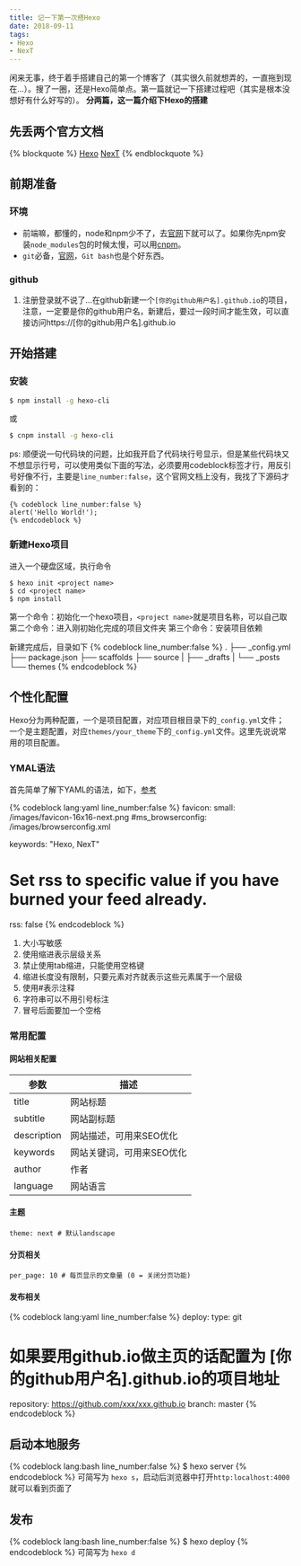 ```yaml
---
title: 记一下第一次搭Hexo
date: 2018-09-11
tags:
- Hexo
- NexT
---
```


闲来无事，终于着手搭建自己的第一个博客了（其实很久前就想弄的，一直拖到现在...）。搜了一圈，还是Hexo简单点。第一篇就记一下搭建过程吧（其实是根本没想好有什么好写的）。
**分两篇，这一篇介绍下Hexo的搭建**

<!-- more -->

## 先丢两个官方文档
{% blockquote %}
    [Hexo](https://hexo.io/zh-cn/docs/)
    [NexT](http://theme-next.iissnan.com/getting-started.html)
{% endblockquote %}

## 前期准备

### 环境
- 前端嘛，都懂的，node和npm少不了，去[官网](https://nodejs.org/zh-cn/)下就可以了。如果你先npm安装`node_modules`包的时候太慢，可以用[cnpm](http://npm.taobao.org/)。
- `git`必备，[官网](https://git-scm.com/)，`Git bash`也是个好东西。

### github
1. 注册登录就不说了...在github新建一个`[你的github用户名].github.io`的项目，注意，一定要是你的github用户名，新建后，要过一段时间才能生效，可以直接访问https://[你的github用户名].github.io

## 开始搭建

### 安装
``` bash
$ npm install -g hexo-cli
```
或
``` bash
$ cnpm install -g hexo-cli
```

ps: 顺便说一句代码块的问题，比如我开启了代码块行号显示，但是某些代码块又不想显示行号，可以使用类似下面的写法，必须要用codeblock标签才行，用反引号好像不行，主要是`line_number:false`，这个官网文档上没有，我找了下源码才看到的：
```
{% codeblock line_number:false %}
alert('Hello World!');
{% endcodeblock %}
```

### 新建Hexo项目
进入一个硬盘区域，执行命令
```
$ hexo init <project name>
$ cd <project name>
$ npm install
```
第一个命令：初始化一个hexo项目，`<project name>`就是项目名称，可以自己取
第二个命令：进入刚初始化完成的项目文件夹
第三个命令：安装项目依赖

新建完成后，目录如下
{% codeblock line_number:false %}
.
├── _config.yml
├── package.json
├── scaffolds
├── source
|   ├── _drafts
|   └── _posts
└── themes
{% endcodeblock %}

## 个性化配置
Hexo分为两种配置，一个是项目配置，对应项目根目录下的`_config.yml`文件；一个是主题配置，对应`themes/your_theme`下的`_config.yml`文件。这里先说说常用的项目配置。

### YMAL语法
首先简单了解下YAML的语法，如下，[参考](https://ansible-tran.readthedocs.io/en/latest/docs/YAMLSyntax.html)

{% codeblock lang:yaml line_number:false %}
favicon:
  small: /images/favicon-16x16-next.png
  #ms_browserconfig: /images/browserconfig.xml

keywords: "Hexo, NexT"

# Set rss to specific value if you have burned your feed already.
rss: false
{% endcodeblock %}

1. 大小写敏感 
2. 使用缩进表示层级关系 
3. 禁止使用tab缩进，只能使用空格键
4. 缩进长度没有限制，只要元素对齐就表示这些元素属于一个层级
5. 使用#表示注释 
6. 字符串可以不用引号标注
7. 冒号后面要加一个空格

### 常用配置
#### 网站相关配置
|参数|描述|
|---|---|
|title|网站标题|
|subtitle|网站副标题|
|description|网站描述，可用来SEO优化|
|keywords|网站关键词，可用来SEO优化|
|author|作者|
|language|网站语言|

#### 主题
```
theme: next # 默认landscape
```

#### 分页相关
```
per_page: 10 # 每页显示的文章量 (0 = 关闭分页功能)
```
#### 发布相关
{% codeblock lang:yaml line_number:false %}
deploy:
  type: git
  # 如果要用github.io做主页的话配置为 [你的github用户名].github.io的项目地址
  repository: https://github.com/xxx/xxx.github.io
  branch: master
{% endcodeblock %}

## 启动本地服务
{% codeblock lang:bash line_number:false %}
$ hexo server
{% endcodeblock %}
可简写为 `hexo s`，启动后浏览器中打开`http:localhost:4000`就可以看到页面了

## 发布
{% codeblock lang:bash line_number:false %}
$ hexo deploy
{% endcodeblock %}
可简写为 `hexo d`